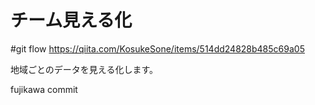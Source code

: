# チーム見える化

#git flow
https://qiita.com/KosukeSone/items/514dd24828b485c69a05

地域ごとのデータを見える化します。

fujikawa commit

